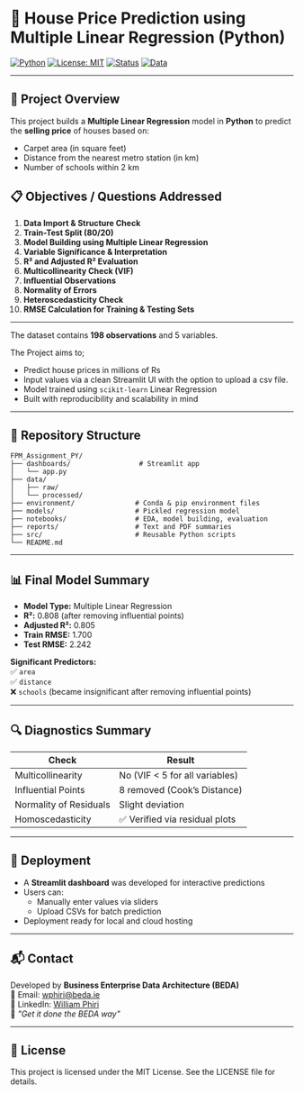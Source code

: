 
# 🏡 House Price Prediction using Multiple Linear Regression (Python)

[![Python](https://img.shields.io/badge/Built%20With-Python-blue?logo=python)](https://www.python.org/)
[![License: MIT](https://img.shields.io/badge/License-MIT-yellow.svg)](https://opensource.org/licenses/MIT)
[![Status](https://img.shields.io/badge/Status-Complete-brightgreen.svg)]()
[![Data](https://img.shields.io/badge/Data-Cleaned-lightgrey)]()

---

## 📘 Project Overview

This project builds a **Multiple Linear Regression** model in **Python** to predict the **selling price** of houses based on:

- Carpet area (in square feet)
- Distance from the nearest metro station (in km)
- Number of schools within 2 km

## 📋 Objectives / Questions Addressed

1. **Data Import & Structure Check**
2. **Train-Test Split (80/20)**
3. **Model Building using Multiple Linear Regression**
4. **Variable Significance & Interpretation**
5. **R² and Adjusted R² Evaluation**
6. **Multicollinearity Check (VIF)**
7. **Influential Observations**
8. **Normality of Errors**
9. **Heteroscedasticity Check**
10. **RMSE Calculation for Training & Testing Sets**

---  

The dataset contains **198 observations** and 5 variables.

The Project aims to;
- Predict house prices in millions of Rs
- Input values via a clean Streamlit UI with the option to upload a csv file.
- Model trained using `scikit-learn` Linear Regression
- Built with reproducibility and scalability in mind
  
---

## 📂 Repository Structure

```
FPM_Assignment_PY/
├── dashboards/                 # Streamlit app
│   └── app.py
├── data/
│   ├── raw/
│   └── processed/
├── environment/               # Conda & pip environment files
├── models/                    # Pickled regression model
├── notebooks/                 # EDA, model building, evaluation
├── reports/                   # Text and PDF summaries
├── src/                       # Reusable Python scripts
└── README.md
```

---

## 📊 Final Model Summary

- **Model Type:** Multiple Linear Regression
- **R²:** 0.808 (after removing influential points)
- **Adjusted R²:** 0.805
- **Train RMSE:** 1.700
- **Test RMSE:** 2.242

**Significant Predictors:**  
✅ `area`  
✅ `distance`  
❌ `schools` (became insignificant after removing influential points)

---

## 🔍 Diagnostics Summary

| Check                   | Result                         |
|------------------------|--------------------------------|
| Multicollinearity      | No (VIF < 5 for all variables) |
| Influential Points     | 8 removed (Cook’s Distance)    |
| Normality of Residuals | Slight deviation               |
| Homoscedasticity       | ✅ Verified via residual plots  |

---

## 🚀 Deployment

- A **Streamlit dashboard** was developed for interactive predictions
- Users can:
  - Manually enter values via sliders
  - Upload CSVs for batch prediction
- Deployment ready for local and cloud hosting

---

## 📬 Contact

Developed by **Business Enterprise Data Architecture (BEDA)**  
📩 Email: [wphiri@beda.ie](mailto:wphiri@beda.ie)  
🔗 LinkedIn: [William Phiri](https://www.linkedin.com/in/william-phiri-866b8443/)  
🧭 _"Get it done the BEDA way"_

---

## 📄 License

This project is licensed under the MIT License. See the LICENSE file for details.
